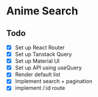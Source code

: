 # Anime Search

## Todo

- [x] Set up React Router
- [x] Set up Tanstack Query
- [x] Set up Material UI
- [x] Set up API using useQuery
- [x] Render default list
- [x] Implement search + pagination
- [x] implement /:id route
